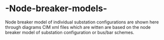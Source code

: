 # -Node-breaker-models-
Node breaker model of individual substation configurations are shown here through diagrams
CIM xml files which are witten are based on the node breaker model of substation configuration or bus/bar schemes.

